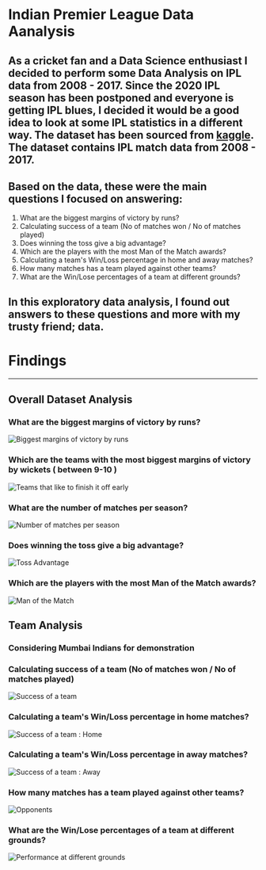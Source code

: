 # Indian Premier League Data Aanalysis

## As a cricket fan and a Data Science enthusiast I decided to perform some Data Analysis on IPL data from 2008 - 2017. Since the 2020 IPL season has been postponed and everyone is getting IPL blues, I decided it would be a good idea to look at some IPL statistics in a different way. The dataset has been sourced from [kaggle](https://www.kaggle.com/manasgarg/ipl/data). The dataset contains IPL match data from 2008 - 2017.

## Based on the data, these were the main questions I focused on answering:
1. What are the biggest margins of victory by runs?
2. Calculating success of a team (No of matches won / No of matches played)
3. Does winning the toss give a big advantage?
4. Which are the players with the most Man of the Match awards?
5. Calculating a team's Win/Loss percentage in home and away matches?
6. How many matches has a team played against other teams?
7. What are the Win/Lose percentages of a team at different grounds?

## In this exploratory data analysis, I found out answers to these questions and more with my trusty friend; data.

# Findings
___

## Overall Dataset Analysis

### What are the biggest margins of victory by runs?
![Biggest margins of victory by runs](https://raw.githubusercontent.com/ritik-k/ipl_analysis/master/images/Screenshot%20from%202020-06-22%2000-24-44.png)

### Which are the teams with the most biggest margins of victory by wickets ( between 9-10 )
![Teams that like to finish it off early](https://raw.githubusercontent.com/ritik-k/ipl_analysis/master/images/Screenshot%20from%202020-06-22%2000-26-26.png)

### What are the number of matches per season?
![Number of matches per season](https://raw.githubusercontent.com/ritik-k/ipl_analysis/master/images/Screenshot%20from%202020-06-22%2000-26-41.png)

### Does winning the toss give a big advantage?
![Toss Advantage](https://raw.githubusercontent.com/ritik-k/ipl_analysis/master/images/Screenshot%20from%202020-06-22%2000-27-17.png)

### Which are the players with the most Man of the Match awards?
![Man of the Match](https://raw.githubusercontent.com/ritik-k/ipl_analysis/master/images/Screenshot%20from%202020-06-22%2000-27-34.png)

## Team Analysis
### Considering Mumbai Indians for demonstration

### Calculating success of a team (No of matches won / No of matches played)
![Success of a team](https://raw.githubusercontent.com/ritik-k/ipl_analysis/master/images/Screenshot%20from%202020-06-22%2000-26-59.png)

### Calculating a team's Win/Loss percentage in home matches?
![Success of a team : Home](https://raw.githubusercontent.com/ritik-k/ipl_analysis/master/images/Screenshot%20from%202020-06-22%2000-27-57.png)

### Calculating a team's Win/Loss percentage in away matches?
![Success of a team : Away](https://raw.githubusercontent.com/ritik-k/ipl_analysis/master/images/Screenshot%20from%202020-06-22%2000-28-15.png)

### How many matches has a team played against other teams?
![Opponents](https://raw.githubusercontent.com/ritik-k/ipl_analysis/master/images/Screenshot%20from%202020-06-22%2000-28-35.png)

### What are the Win/Lose percentages of a team at different grounds?
![Performance at different grounds](https://raw.githubusercontent.com/ritik-k/ipl_analysis/master/images/Screenshot%20from%202020-06-22%2000-29-08.png)

